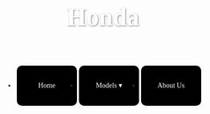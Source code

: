 <!DOCTYPE>
<html>
<head>
<title>Sports Hub</title>
<style type="text/css">
		body {
            font-family: slab-serif;
            margin: 0;
            padding: 0;
            background-image: url('https://www.wsupercars.com/wallpapers-regular/Honda/2023-Honda-Civic-Type-R-016-2160.jpg');
            background-repeat: no-repeat;
            background-attachment: fixed;
            background-size: cover;
            color: #333;

		ul{
				list-style:none;
			position:relative
			left: 20px;
			font-family:Times New Roman;
			font-weight:bold;
			font-size:15px;
			
		  }

		ul li{
			float: left;  
			width: 120px;
			text-align: center;
			line-height: 70px;
						padding:2px;
						border-radius:10px
		}

		ul li a{
			display: block;
			padding: 5px 10px;
			color: #ffffff;
			background: #000000;
			text-decoration: none;
				border-radius:10px;
		}

		ul li a:hover{
				color: black;
				background: maroon;
						font-weight:bold;
						border-radius:10px;
		}

		ul li ul{
			display: none;
		}

		ul li:hover ul{
			display: block;
		}
		
		.container {
            width: 100%;
            display: flex;
            justify-content: center;
            align-items: center;
            flex-direction: column;
            margin-top: 50px;
		}
		
		h1 {
            color: #fff;
            text-align: center;
            font-size: 50px;
            text-shadow: 1px 1px 3px rgba(0, 0, 0, 0.5);
            margin-bottom: 20px;
        }
</style>
</head>
<body>
	<div class="container">
	<h1>Honda</h1>
<br/><br/>
<!--navigation bar-->
<ul>
	<li><a href="#">Home</a></li>
<li>
	<a href="#">Models &#9662;</a>
<ul>
		<li><a href="#">Accord</a></li>
		<li><a href="#">Brio</a></li>
		<li><a href="#">BR-V</a></li>
		<li><a href="#">City</a></li>
		<li><a href="#">City Hatchback</a></li>
		<li><a href="#">Civic</a></li>
		<li><a href="#">Civic Type-R</a></li>
		<li><a href="#">CR-V</a></li>
		<li><a href="#">HR-V</a></li>
</ul>
</li>
	<li><a href="# ">About Us</a></li>
</ul>
</body>
</html>
